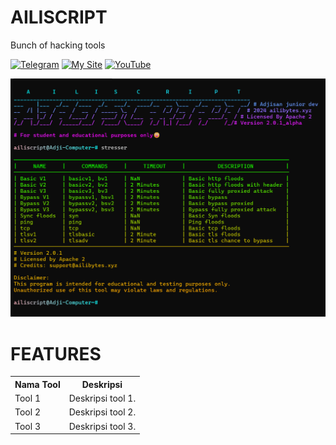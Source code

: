 # AILISCRIPT
Bunch of hacking tools

[![Telegram](https://img.shields.io/badge/Telegram-brightgreen)](https://t.me/rizkykianadji)
[![My Site](https://img.shields.io/badge/My%20Site-green)](https://ailibytes.xyz)
[![YouTube](https://img.shields.io/badge/YouTube-brightred)](https://www.youtube.com/channel/rizkykianadji)

![Screenshot](https://github.com/AdjiDev/ailiscript/blob/main/screenshot.png?raw=true)

# FEATURES
<table>
  <tr>
    <th>Nama Tool</th>
    <th>Deskripsi</th>
  </tr>
  <tr>
    <td>Tool 1</td>
    <td>Deskripsi tool 1.</td>
  </tr>
  <tr>
    <td>Tool 2</td>
    <td>Deskripsi tool 2.</td>
  </tr>
  <tr>
    <td>Tool 3</td>
    <td>Deskripsi tool 3.</td>
  </tr>
</table>
